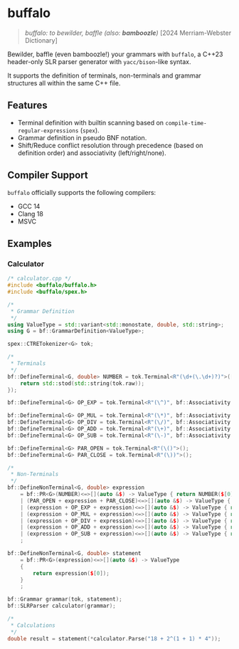 # buffalo
> *buffalo: to bewilder, baffle (also: **bamboozle**)* [2024 Merriam-Webster Dictionary]

Bewilder, baffle (even bamboozle!) your grammars with `buffalo`, a C++23 header-only SLR parser generator with 
 `yacc/bison`-like syntax.

It supports the definition of terminals, non-terminals and grammar structures all within the same C++ file.

## Features
- Terminal definition with builtin scanning based on `compile-time-regular-expressions` (`spex`).
- Grammar definition in pseudo BNF notation.
- Shift/Reduce conflict resolution through precedence (based on definition order) and associativity (left/right/none). 

## Compiler Support
`buffalo` officially supports the following compilers:
- GCC 14
- Clang 18
- MSVC 

## Examples
### Calculator
```c++
/* calculator.cpp */
#include <buffalo/buffalo.h>
#include <buffalo/spex.h>

/*
 * Grammar Definition
 */
using ValueType = std::variant<std::monostate, double, std::string>;
using G = bf::GrammarDefinition<ValueType>;

spex::CTRETokenizer<G> tok;

/*
 * Terminals
 */
bf::DefineTerminal<G, double> NUMBER = tok.Terminal<R"(\d+(\.\d+)?)">([](auto const &tok) -> ValueType {
    return std::stod(std::string(tok.raw));
});

bf::DefineTerminal<G> OP_EXP = tok.Terminal<R"(\^)", bf::Associativity::Right>();

bf::DefineTerminal<G> OP_MUL = tok.Terminal<R"(\*)", bf::Associativity::Left>();
bf::DefineTerminal<G> OP_DIV = tok.Terminal<R"(\/)", bf::Associativity::Left>();
bf::DefineTerminal<G> OP_ADD = tok.Terminal<R"(\+)", bf::Associativity::Left>();
bf::DefineTerminal<G> OP_SUB = tok.Terminal<R"(\-)", bf::Associativity::Left>();

bf::DefineTerminal<G> PAR_OPEN = tok.Terminal<R"(\()">();
bf::DefineTerminal<G> PAR_CLOSE = tok.Terminal<R"(\))">();

/*
 * Non-Terminals
 */
bf::DefineNonTerminal<G, double> expression
    = bf::PR<G>(NUMBER)<=>[](auto &$) -> ValueType { return NUMBER($[0]); }
    | (PAR_OPEN + expression + PAR_CLOSE)<=>[](auto &$) -> ValueType { return expression($[1]); }
    | (expression + OP_EXP + expression)<=>[](auto &$) -> ValueType { return std::pow(expression($[0]), expression($[2])); }
    | (expression + OP_MUL + expression)<=>[](auto &$) -> ValueType { return expression($[0]) * expression($[2]); }
    | (expression + OP_DIV + expression)<=>[](auto &$) -> ValueType { return expression($[0]) / expression($[2]); }
    | (expression + OP_ADD + expression)<=>[](auto &$) -> ValueType { return expression($[0]) + expression($[2]); }
    | (expression + OP_SUB + expression)<=>[](auto &$) -> ValueType { return expression($[0]) - expression($[2]); }
    ;

bf::DefineNonTerminal<G, double> statement
    = bf::PR<G>(expression)<=>[](auto &$) -> ValueType
    {
        return expression($[0]);
    }
    ;

bf::Grammar grammar(tok, statement);
bf::SLRParser calculator(grammar);

/*
 * Calculations
 */
double result = statement(*calculator.Parse("18 + 2^(1 + 1) * 4"));
```